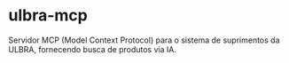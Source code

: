 # ulbra-mcp
Servidor MCP (Model Context Protocol) para o sistema de suprimentos da ULBRA, fornecendo busca de produtos via IA.
